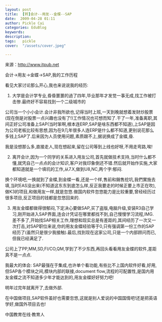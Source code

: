 ```yaml
---
layout: post  
title:  [转]会计--用友--金蝶--SAP  
date:  2009-04-28 01:11  
author: Pickle Cai  
categories: EduBlog  
keywords: 
description:   
tags:	pickle   
cover:  "/assets/cover.jpeg"  

---  
```

    
来源：http://www.itpub.net



 



会计->用友->金蝶->SAP,我的工作历程







看见大家讨论那么开心,我也来说说我的经历:



1) 大学是会计学专业,昏昏噩噩的過了四年,毕业那年才发觉一事无成,找工作被打击惨.最终好不容易找到一个二级城市的 

公司当一个小小会计.会计非我所欲也,记得当时上班,一天到晚就想着发财炒股票(现在倒是对股票一点兴趣也没有了!)工作情况也可想而知了.干了一年,准备离职,其间正好公司准备上SAP(当时笨啊,根本连ERP,SAP是啥东西都不知道),上SAP是因为公司老板比较有思想,因为在9几年很多人连ERP是什么都不知道,更别说花那么多钱上SAP了.后来因为人员使用问题,素质跟不上,据说换成了金蝶,昏. 



我是没想那么多,直接走人,现在想起来,留在公司等到上线也好呀,不用走弯路,唉!



2) 离开会计,因为一个同学的关系进入用友公司,首先就做技术支持,当时什么都不懂,就凭自己一点点的会计知识,客户对我印象倒还不错.然后就开始作实施,大家都知道就是一个填坑的工作,从7.X,做到U8,NC,两个字:郁闷.



换个环境吧,一换就到了金蝶,到金蝶一看,还是一个样,售前和銷售挖坑,我們實施去填,当时EAS没出来(不知道这东东到底怎么样,反正我要走的时候正要上市正在吹),做K3的项目,和做用友一样,就是忽悠.做国内软件忽悠能力是比较重要,曾经经历过很多项目,反正项目的钱都是忽悠回来的.



3) 用友金蝶都做得很郁闷,下定决心要做SAP,买了盗版,电脑升级,安装R3自己学习,刚开始进入SAP界面,连会计凭证在哪里都找不到,自己慢慢学习流程,IMG.差不多了,开始找SAP相关工作,理想和现实总是有差距的,其间经历了一次又一次打击,对SAP职位来说,你的用友金蝶经验等于0,只有强调第一份工作的SAP经历了(虽然只是很少我接触).最后,找到现在这家公司,只是一个内部顾问而已,但我已经满足了.



公司上了PP,MM,SD,FI/CO,QM,学到了不少东西,再回头看看用友金蝶的软件,差距真不是一点点.



我最大的体会: SAP最强在于集成,也许单个看功能,有些比不上国内软件好看,好用,但SAP各个模块之间,模块内部的联接,document flow,流程的可配置性,是国内用友金蝶之流不知道多少年才能达到的,用友金蝶好好努力吧!



明年过完年就离开了,去做外部.



在中国做项目,SAP软件虽好也需要忽悠,这就是别人爱说的中国国情吧!还是把英语学好,做国外项目去也!



		    
 中国教育在线·教育人

